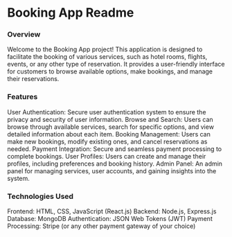 # Booking App Readme
### Overview
Welcome to the Booking App project! This application is designed to facilitate the booking of various services, such as hotel rooms, flights, events, or any other type of reservation. It provides a user-friendly interface for customers to browse available options, make bookings, and manage their reservations.
### Features

User Authentication: Secure user authentication system to ensure the privacy and security of user information.
Browse and Search: Users can browse through available services, search for specific options, and view detailed information about each item.
Booking Management: Users can make new bookings, modify existing ones, and cancel reservations as needed.
Payment Integration: Secure and seamless payment processing to complete bookings.
User Profiles: Users can create and manage their profiles, including preferences and booking history.
Admin Panel: An admin panel for managing services, user accounts, and gaining insights into the system.

### Technologies Used
Frontend: HTML, CSS, JavaScript (React.js)
Backend: Node.js, Express.js
Database: MongoDB
Authentication: JSON Web Tokens (JWT)
Payment Processing: Stripe (or any other payment gateway of your choice)
